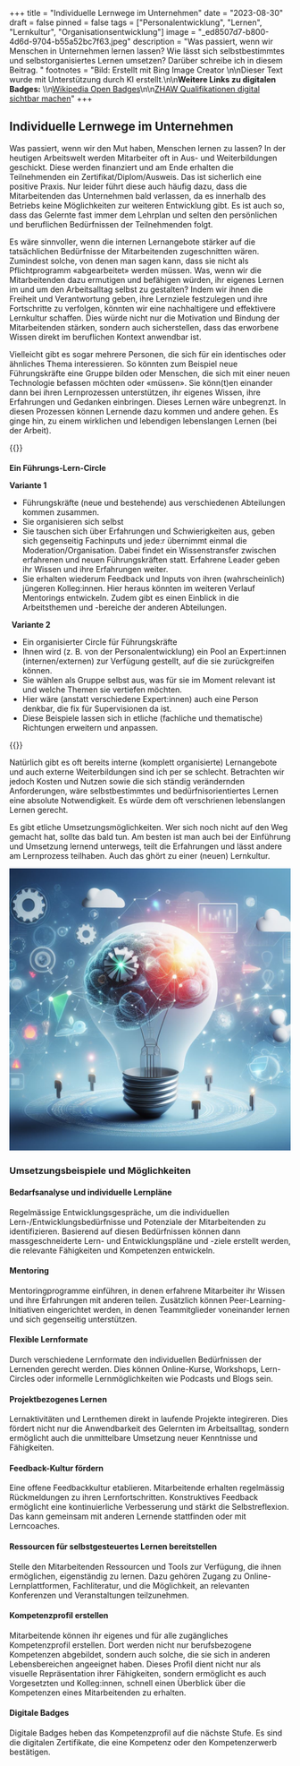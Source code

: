 +++
title = "Individuelle Lernwege im Unternehmen"
date = "2023-08-30"
draft = false
pinned = false
tags = ["Personalentwicklung", "Lernen", "Lernkultur", "Organisationsentwicklung"]
image = "_ed8507d7-b800-4d6d-9704-b55a52bc7f63.jpeg"
description = "Was passiert, wenn wir Menschen in Unternehmen lernen lassen? Wie lässt sich selbstbestimmtes und selbstorganisiertes Lernen umsetzen? Darüber schreibe ich in diesem Beitrag. "
footnotes = "Bild: Erstellt mit Bing Image Creator \n\nDieser Text wurde mit Unterstützung durch KI erstellt.\n\n**Weitere Links zu digitalen Badges:** \\\n[Wikipedia Open Badges](https://de.wikipedia.org/wiki/Open_Badges)\n\n[ZHAW Qualifikationen digital sichtbar machen]([](<https://de.wikipedia.org/wiki/Open_Badges>)<https://blog.zhaw.ch/lehren-und-lernen/qualifikationen-digital-sichtbar-machen-das-zhaw-pilotprojekt-open-digital-badges/>)"
+++
## Individuelle Lernwege im Unternehmen

Was passiert, wenn wir den Mut haben, Menschen lernen zu lassen? In der heutigen Arbeitswelt werden Mitarbeiter oft in Aus- und Weiterbildungen geschickt. Diese werden  finanziert und am Ende erhalten die Teilnehmenden ein Zertifikat/Diplom/Ausweis. Das ist sicherlich eine positive Praxis. Nur leider führt diese auch häufig dazu, dass die Mitarbeitenden das Unternehmen bald verlassen, da es innerhalb des Betriebs keine Möglichkeiten zur weiteren Entwicklung gibt. Es ist auch so, dass das Gelernte fast immer dem Lehrplan und selten den persönlichen und beruflichen Bedürfnissen der Teilnehmenden folgt.

Es wäre sinnvoller, wenn die internen Lernangebote stärker auf die tatsächlichen Bedürfnisse der Mitarbeitenden zugeschnitten wären. Zumindest solche, von denen man sagen kann, dass sie nicht als Pflichtprogramm «abgearbeitet» werden müssen. Was, wenn wir die Mitarbeitenden dazu ermutigen und befähigen würden, ihr eigenes Lernen im und um den Arbeitsalltag selbst zu gestalten? Indem wir ihnen die Freiheit und Verantwortung geben, ihre Lernziele festzulegen und ihre Fortschritte zu verfolgen, könnten wir eine nachhaltigere und effektivere Lernkultur schaffen. Dies würde nicht nur die Motivation und Bindung der Mitarbeitenden stärken, sondern auch sicherstellen, dass das erworbene Wissen direkt im beruflichen Kontext anwendbar ist.

Vielleicht gibt es sogar mehrere Personen, die sich für ein identisches oder ähnliches Thema interessieren. So könnten zum Beispiel neue Führungskräfte eine Gruppe bilden oder Menschen, die sich mit einer neuen Technologie befassen möchten oder «müssen». Sie könn(t)en einander dann bei ihren Lernprozessen unterstützen, ihr eigenes Wissen, ihre Erfahrungen und Gedanken einbringen. Dieses Lernen wäre unbegrenzt. In diesen Prozessen können Lernende dazu kommen und andere gehen. Es ginge hin, zu einem wirklichen und lebendigen lebenslangen Lernen (bei der Arbeit). 

{{<box title="Beispiel Führrungsentwicklung">}}

#### 
**Ein Führungs-Lern-Circle** 

**Variante 1**

* Führungskräfte (neue und bestehende) aus verschiedenen Abteilungen kommen zusammen.
* Sie organisieren sich selbst
* Sie tauschen sich über Erfahrungen und Schwierigkeiten aus, geben sich gegenseitig Fachinputs und jede:r übernimmt einmal die Moderation/Organisation. Dabei findet ein Wissenstransfer zwischen erfahrenen und neuen Führungskräften statt. Erfahrene Leader geben ihr Wissen und ihre Erfahrungen weiter. 
* Sie erhalten wiederum Feedback und Inputs von ihren (wahrscheinlich) jüngeren Kolleg:innen. Hier heraus könnten im weiteren Verlauf Mentorings entwickeln. Zudem gibt es einen Einblick in die Arbeitsthemen und -bereiche der anderen Abteilungen. 

 **Variante 2**

* Ein organisierter Circle für Führungskräfte
* Ihnen wird (z. B. von der Personalentwicklung) ein Pool an Expert:innen (internen/externen) zur Verfügung gestellt, auf die sie zurückgreifen können. 
* Sie wählen als Gruppe selbst aus, was für sie im Moment relevant ist und welche Themen sie vertiefen möchten. 
* Hier wäre (anstatt verschiedene Expert:innen) auch eine Person denkbar, die fix für Supervisionen da ist. 
* Diese Beispiele lassen sich in etliche (fachliche und thematische) Richtungen erweitern und anpassen. 


{{</box>}}

Natürlich gibt es oft bereits interne (komplett organisierte) Lernangebote und auch externe Weiterbildungen sind ich per se schlecht. Betrachten wir jedoch Kosten und Nutzen sowie die sich ständig verändernden Anforderungen, wäre selbstbestimmtes und bedürfnisorientiertes Lernen eine absolute Notwendigkeit. Es würde dem oft verschrienen lebenslangen Lernen gerecht. 

Es gibt etliche Umsetzungsmöglichkeiten. Wer sich noch nicht auf den Weg gemacht hat, sollte das bald tun. Am besten ist man auch bei der Einführung und Umsetzung lernend unterwegs, teilt die Erfahrungen und lässt andere am Lernprozess teilhaben. Auch das ghört zu einer (neuen) Lernkultur. 

![](_ed8507d7-b800-4d6d-9704-b55a52bc7f63.jpeg)

### Umsetzungsbeispiele und Möglichkeiten

#### Bedarfsanalyse und individuelle Lernpläne

Regelmässige Entwicklungsgespräche, um die individuellen Lern-/Entwicklungsbedürfnisse und Potenziale der Mitarbeitenden zu identifizieren. Basierend auf diesen Bedürfnissen können dann massgeschneiderte Lern- und Entwicklungspläne und -ziele erstellt werden, die relevante Fähigkeiten und Kompetenzen entwickeln. 

#### Mentoring 

Mentoringprogramme einführen, in denen erfahrene Mitarbeiter ihr Wissen und ihre Erfahrungen mit anderen teilen. Zusätzlich können Peer-Learning-Initiativen eingerichtet werden, in denen Teammitglieder voneinander lernen und sich gegenseitig unterstützen.

#### Flexible Lernformate

Durch verschiedene Lernformate den individuellen Bedürfnissen der Lernenden gerecht werden. Dies können Online-Kurse, Workshops, Lern-Circles oder informelle Lernmöglichkeiten wie Podcasts und Blogs sein.

#### Projektbezogenes Lernen

Lernaktivitäten und Lernthemen direkt in laufende Projekte integireren. Dies fördert nicht nur die Anwendbarkeit des Gelernten im Arbeitsalltag, sondern ermöglicht auch die unmittelbare Umsetzung neuer Kenntnisse und Fähigkeiten.

#### Feedback-Kultur fördern

Eine offene Feedbackkultur etablieren. Mitarbeitende erhalten regelmässig Rückmeldungen zu ihren Lernfortschritten. Konstruktives Feedback ermöglicht eine kontinuierliche Verbesserung und stärkt die Selbstreflexion. Das kann gemeinsam mit anderen Lernende stattfinden oder mit Lerncoaches. 

#### Ressourcen für selbstgesteuertes Lernen bereitstellen

Stelle den Mitarbeitenden Ressourcen und Tools zur Verfügung, die ihnen ermöglichen, eigenständig zu lernen. Dazu gehören Zugang zu Online-Lernplattformen, Fachliteratur, und die Möglichkeit, an relevanten Konferenzen und Veranstaltungen teilzunehmen.

#### Kompetenzprofil erstellen

Mitarbeitende können ihr eigenes und für alle zugängliches Kompetenzprofil erstellen. Dort werden nicht nur berufsbezogene Kompetenzen abgebildet, sondern auch solche, die sie sich in anderen Lebensbereichen angeeignet haben. Dieses Profil dient nicht nur als visuelle Repräsentation ihrer Fähigkeiten, sondern ermöglicht es auch Vorgesetzten und Kolleg:innen, schnell einen Überblick über die Kompetenzen eines Mitarbeitenden zu erhalten. 

#### Digitale Badges

Digitale Badges heben das Kompetenzprofil auf die nächste Stufe. Es sind die digitalen Zertifikate, die eine Kompetenz oder den Kompetenzerwerb bestätigen.